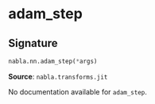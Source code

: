 # adam_step

## Signature

```python
nabla.nn.adam_step(*args)
```

**Source**: `nabla.transforms.jit`

No documentation available for `adam_step`.

